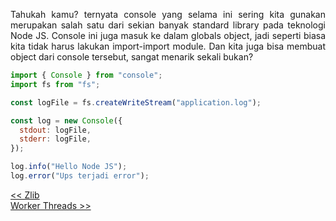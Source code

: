 <p align="justify">
Tahukah kamu? ternyata console yang selama ini sering kita gunakan merupakan salah satu dari sekian banyak standard library pada teknologi Node JS. Console ini juga masuk ke dalam globals object, jadi seperti biasa kita tidak harus lakukan import-import module. Dan kita juga bisa membuat object dari console tersebut, sangat menarik sekali bukan?
</p>

```js
import { Console } from "console";
import fs from "fs";

const logFile = fs.createWriteStream("application.log");

const log = new Console({
  stdout: logFile,
  stderr: logFile,
});

log.info("Hello Node JS");
log.error("Ups terjadi error");
```

[<< Zlib]()
<br>
[Worker Threads >>]()
